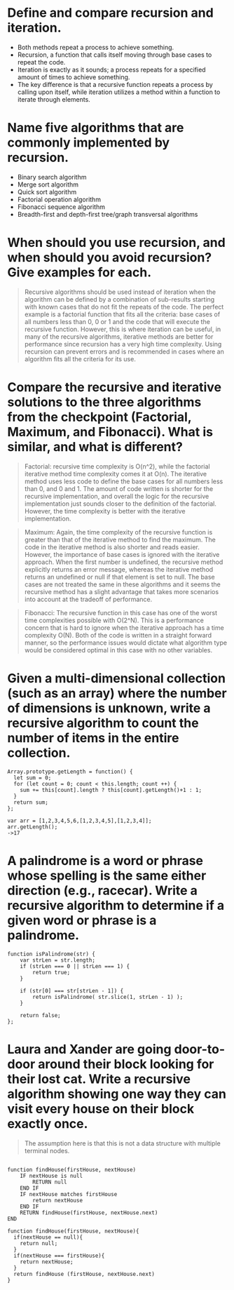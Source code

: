 # Define and compare recursion and iteration.
* Both methods repeat a process to achieve something.
* Recursion, a function that calls itself moving through base cases to repeat the code.
* Iteration is exactly as it sounds; a process repeats for a specified amount of times to achieve something. 
* The key difference is that a recursive function repeats a process by calling upon itself, while iteration utilizes a method within a function to iterate through elements. 

# Name five algorithms that are commonly implemented by recursion.
* Binary search algorithm
* Merge sort algorithm
* Quick sort algorithm
* Factorial operation algorithm
* Fibonacci sequence algorithm
* Breadth-first and depth-first tree/graph transversal algorithms

# When should you use recursion, and when should you avoid recursion? Give examples for each.
>Recursive algorithms should be used instead of iteration when the algorithm can be defined by a combination of sub-results starting with known cases that do not fit the repeats of the code. The perfect example is a factorial function that fits all the criteria: base cases of all numbers less than 0, 0 or 1 and the code that will execute the recursive function. However, this is where iteration can be useful, in many of the recursive algorithms, iterative methods are better for performance since recursion has a very high time complexity. Using recursion can prevent errors and is recommended in cases where an algorithm fits all the criteria for its use.

# Compare the recursive and iterative solutions to the three algorithms from the checkpoint (Factorial, Maximum, and Fibonacci). What is similar, and what is different?
>Factorial: recursive time complexity is O(n^2), while the factorial iterative method time complexity comes it at O(n). The iterative method uses less code to define the base cases for all numbers less than 0, and 0 and 1. The amount of code written is shorter for the recursive implementation, and overall the logic for the recursive implementation just sounds closer to the definition of the factorial. However, the time complexity is better with the iterative implementation.

>Maximum: Again, the time complexity of the recursive function is greater than that of the iterative method to find the maximum. The code in the iterative method is also shorter and reads easier. However, the importance of base cases is ignored with the iterative approach. When the first number is undefined, the recursive method explicitly returns an error message, whereas the iterative method returns an undefined or null if that element is set to null. The base cases are not treated the same in these algorithms and it seems the recursive method has a slight advantage that takes more scenarios into account at the tradeoff of performance. 

>Fibonacci: The recursive function in this case has one of the worst time complexities possible with O(2^N). This is a performance concern that is hard to ignore when the iterative approach has a time complexity O(N). Both of the code is written in a straight forward manner, so the performance issues would dictate what algorithm type would be considered optimal in this case with no other variables. 

# Given a multi-dimensional collection (such as an array) where the number of dimensions is unknown, write a recursive algorithm to count the number of items in the entire collection.

```
Array.prototype.getLength = function() {
  let sum = 0;
  for (let count = 0; count < this.length; count ++) {
    sum += this[count].length ? this[count].getLength()+1 : 1;
  }
  return sum;
}; 
```


```
var arr = [1,2,3,4,5,6,[1,2,3,4,5],[1,2,3,4]];
arr.getLength();
->17
```


# A palindrome is a word or phrase whose spelling is the same either direction (e.g., racecar). Write a recursive algorithm to determine if a given word or phrase is a palindrome.

```
function isPalindrome(str) {
    var strLen = str.length;
    if (strLen === 0 || strLen === 1) {
        return true;
    }
    
    if (str[0] === str[strLen - 1]) {
        return isPalindrome( str.slice(1, strLen - 1) );
    }
    
    return false;
};

```


# Laura and Xander are going door-to-door around their block looking for their lost cat. Write a recursive algorithm showing one way they can visit every house on their block exactly once.

>The assumption here is that this is not a data structure with multiple terminal nodes. 

```

function findHouse(firstHouse, nextHouse)
    IF nextHouse is null 
        RETURN null
    END IF
    IF nextHouse matches firstHouse
        return nextHouse    
    END IF
    RETURN findHouse(firstHouse, nextHouse.next)
END

```

```
function findHouse(firstHouse, nextHouse){
  if(nextHouse == null){
    return null;
  }
  if(nextHouse === firstHouse){
    return nextHouse;
  }
  return findHouse (firstHouse, nextHouse.next)
}

```
